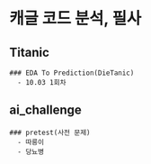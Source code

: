 # 캐글 코드 분석, 필사
  ## Titanic
    ### EDA To Prediction(DieTanic)
      - 10.03 1회차
  ## ai_challenge
    ### pretest(사전 문제)
      - 따릉이
      - 당뇨병
